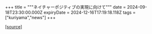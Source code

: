 +++
title = """ネイチャーポジティブの実現に向けて"""
date = 2024-09-18T23:30:00.000Z
expiryDate = 2024-12-16T17:19:18.118Z
tags = ["kuriyama","news"]
+++


[[source]](https://www.town.kuriyama.hokkaido.jp/soshiki/60/28823.html)
